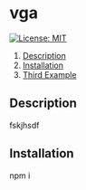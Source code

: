 # vga
[![License: MIT](https://img.shields.io/badge/License-MIT-yellow.svg)](https://opensource.org/licenses/MIT)
1. [Description](#description)
2. [Installation](#installation)
3. [Third Example](#third-example)
## Description 
fskjhsdf
## Installation
npm i
